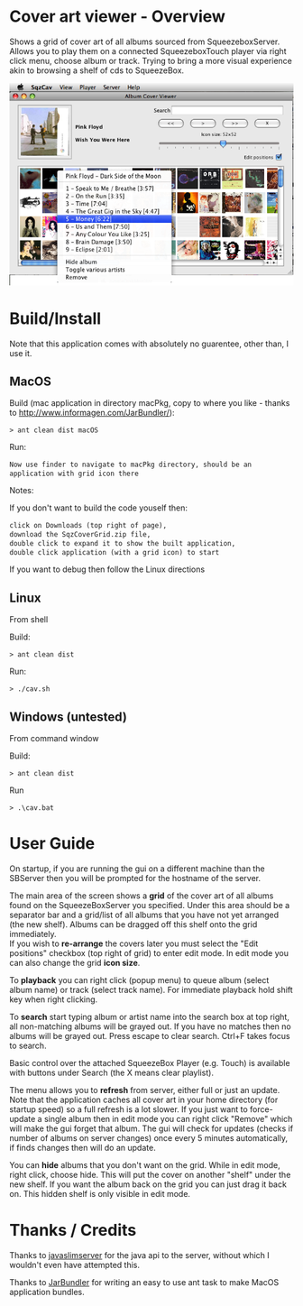 # Cover art viewer - Overview

Shows a grid of cover art of all albums sourced from SqueezeboxServer.
Allows you to play them on a connected SqueezeboxTouch player via right click menu, choose album or track.
Trying to bring a more visual experience akin to browsing a shelf of cds to SqueezeBox.

![Screenshot](sqz-cav1.png "Screenshot")

# Build/Install

Note that this application comes with absolutely no guarentee, other than, I use it.

## MacOS

Build (mac application in directory macPkg, copy to where you like - thanks to http://www.informagen.com/JarBundler/):

    > ant clean dist macOS

Run:

    Now use finder to navigate to macPkg directory, should be an application with grid icon there

Notes:

If you don't want to build the code youself then:

    click on Downloads (top right of page),
    download the SqzCoverGrid.zip file,
    double click to expand it to show the built application,
    double click application (with a grid icon) to start

If you want to debug then follow the Linux directions

## Linux
From shell

Build:

    > ant clean dist

Run:

    > ./cav.sh


## Windows (untested)
From command window

Build:

    > ant clean dist

Run

    > .\cav.bat


# User Guide

On startup, if you are running the gui on a different machine than the SBServer then you will be prompted for the hostname of the server.

The main area of the screen shows a **grid** of the cover art of all albums found on the SqueezeBoxServer you specified.
Under this area should be a separator bar and a grid/list of all albums that you have not yet arranged (the new shelf).
Albums can be dragged off this shelf onto the grid immediately.   
If you wish to **re-arrange** the covers later you must select the "Edit positions" checkbox (top right of grid) to enter edit mode.
In edit mode you can also change the grid **icon size**.

To **playback** you can right click (popup menu) to queue album (select album name) or track (select track name).
For immediate playback hold shift key when right clicking.

To **search** start typing album or artist name into the search box at top right, all non-matching albums will be grayed out.
If you have no matches then no albums will be grayed out.  Press escape to clear search.  Ctrl+F takes focus to search.

Basic control over the attached SqueezeBox Player (e.g. Touch) is available with buttons under Search (the X means clear playlist).

The menu allows you to **refresh** from server, either full or just an update.  Note that the application caches all cover art
in your home directory (for startup speed) so a full refresh is a lot slower.
If  you just want to force-update a single album then in edit mode you can right click "Remove" which will make the gui forget that album.
The gui will check for updates (checks if number of albums on server changes) once every 5 minutes automatically, if finds changes then
will do an update.

You can **hide** albums that you don't want on the grid.  While in edit mode, right click, choose hide.  This will put the cover
on another "shelf" under the new shelf.  If you want the album back on the grid  you can just drag it back on.
This hidden shelf is only visible in edit mode.


# Thanks / Credits

Thanks to [javaslimserver](http://code.google.com/p/javaslimserver) for the java api to the server, without which I wouldn't even have attempted this.

Thanks to [JarBundler](http://www.informagen.com/JarBundler) for writing an easy to use ant task to make MacOS application bundles.

